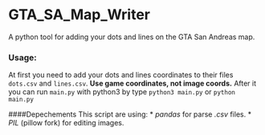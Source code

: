 # GTA_SA_Map_Writer
A python tool for adding your dots and lines on the GTA San Andreas map.

### Usage:
At first you need to add your dots and lines coordinates to their files `dots.csv` and `lines.csv`. **Use game coordinates, not image coords.**
After it you can run `main.py` with python3 by type `python3 main.py` or `python main.py`

####Depechements
This script are using:
    * *pandas* for parse *.csv* files.
    * *PIL* (pillow fork) for editing images.